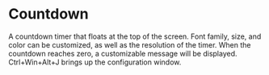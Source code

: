 # Countdown
A countdown timer that floats at the top of the screen. Font family, size, and color can be customized, as well as the resolution of the timer. When the countdown reaches zero, a customizable message will be displayed. Ctrl+Win+Alt+J brings up the configuration window.
